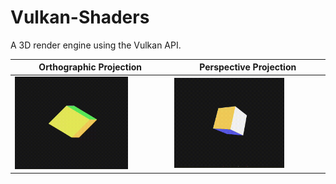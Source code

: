 # Vulkan-Shaders
A 3D render engine using the Vulkan API.

<!--![](/perspective.gif)-->
| Orthographic Projection  | Perspective Projection |
|---|---|
| <img src="Assets/Orthographic.gif" alt="Orthographic Transform GIF" style="width:75%;"/> | <img src="Assets/Perspective.gif" alt="Perspective Transform GIF" style="width:75%;"/> |



